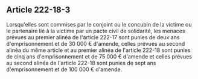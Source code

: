 Article 222-18-3
----
Lorsqu'elles sont commises par le conjoint ou le concubin de la victime ou le
partenaire lié à la victime par un pacte civil de solidarité, les menaces
prévues au premier alinéa de l'article 222-17 sont punies de deux ans
d'emprisonnement et de 30 000 € d'amende, celles prévues au second alinéa du
même article et au premier alinéa de l'article 222-18 sont punies de cinq ans
d'emprisonnement et de 75 000 € d'amende et celles prévues au second alinéa de
l'article 222-18 sont punies de sept ans d'emprisonnement et de 100 000 €
d'amende.
